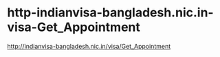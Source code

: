 # http-indianvisa-bangladesh.nic.in-visa-Get_Appointment
http://indianvisa-bangladesh.nic.in/visa/Get_Appointment
